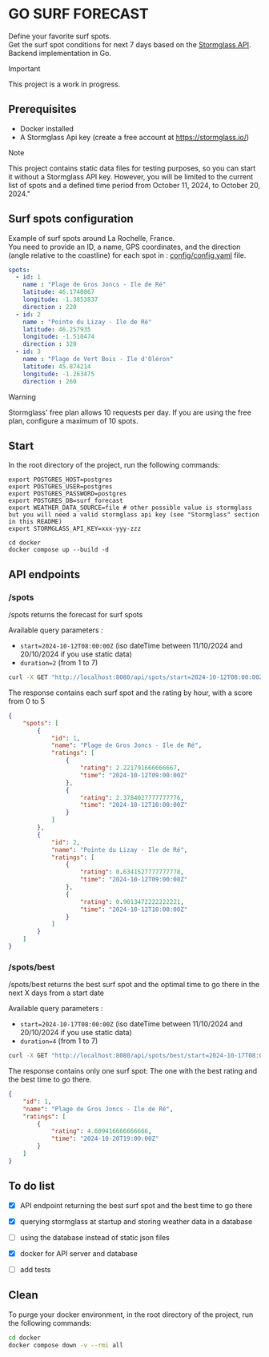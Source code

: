 # GO SURF FORECAST

Define your favorite surf spots.\
Get the surf spot conditions for next 7 days based on the [Stormglass API](https://docs.stormglass.io/#/weather).\
Backend implementation in Go.

> [!IMPORTANT] 
> This project is a work in progress.

## Prerequisites
- Docker installed
- A Stormglass Api key (create a free account at https://stormglass.io/)
> [!NOTE] 
> This project contains static data files for testing purposes, so you can start it without a Stormglass API key. 
> However, you will be limited to the current list of spots and a defined time period from October 11, 2024, to October 20, 2024."

## Surf spots configuration
Example of surf spots around La Rochelle, France.\
You need to provide an ID, a name, GPS coordinates, and the direction (angle relative to the coastline) for each spot in : [config/config.yaml](config/config.yaml) file.

```yaml
spots:
  - id: 1
    name : "Plage de Gros Joncs - Ile de Ré"
    latitude: 46.1740867
    longitude: -1.3853837
    direction : 220
  - id: 2
    name : "Pointe du Lizay - Ile de Ré"
    latitude: 46.257935
    longitude: -1.518474
    direction : 320
  - id: 3
    name : "Plage de Vert Bois - Ile d'Oléron"
    latitude: 45.874214
    longitude: -1.263475
    direction : 260
```

> [!WARNING]
> Stormglass' free plan allows 10 requests per day. If you are using the free plan, configure a maximum of 10 spots.

## Start
In the root directory of the project, run the following commands:

```
export POSTGRES_HOST=postgres
export POSTGRES_USER=postgres
export POSTGRES_PASSWORD=postgres
export POSTGRES_DB=surf_forecast
export WEATHER_DATA_SOURCE=file # other possible value is stormglass but you will need a valid stormglass api key (see "Stormglass" section in this README)
export STORMGLASS_API_KEY=xxx-yyy-zzz

cd docker
docker compose up --build -d
```

## API endpoints

### /spots
/spots returns the forecast for surf spots

Available query parameters :
- `start=2024-10-12T08:00:00Z` (iso dateTime between 11/10/2024 and 20/10/2024 if you use static data)
- `duration=2` (from 1 to 7)

```sh
curl -X GET "http://localhost:8080/api/spots/start=2024-10-12T08:00:00Z&duration=2"
```

The response contains each surf spot and the rating by hour, with a score from 0 to 5

```json
{
    "spots": [
        {
            "id": 1,
            "name": "Plage de Gros Joncs - Ile de Ré",
            "ratings": [
                {
                    "rating": 2.221791666666667,
                    "time": "2024-10-12T09:00:00Z"
                },
                {
                    "rating": 2.3784027777777776,
                    "time": "2024-10-12T10:00:00Z"
                }
            ]
        },
        {
            "id": 2,
            "name": "Pointe du Lizay - Ile de Ré",
            "ratings": [
                {
                    "rating": 0.6341527777777778,
                    "time": "2024-10-12T09:00:00Z"
                },
                {
                    "rating": 0.9013472222222221,
                    "time": "2024-10-12T10:00:00Z"
                }
            ]
        }     
    ]
}
```

### /spots/best
/spots/best returns the best surf spot and the optimal time to go there in the next X days from a start date

Available query parameters :
- `start=2024-10-17T08:00:00Z` (iso dateTime between 11/10/2024 and 20/10/2024 if you use static data)
- `duration=4` (from 1 to 7)

```sh
curl -X GET "http://localhost:8080/api/spots/best/start=2024-10-17T08:00:00Z&duration=4"
```

The response contains only one surf spot: The one with the best rating and the best time to go there.

```json
{
    "id": 1,
    "name": "Plage de Gros Joncs - Ile de Ré",
    "ratings": [
        {
            "rating": 4.609416666666666,
            "time": "2024-10-20T19:00:00Z"
        }
    ]
}
```


## To do list
- [x] API endpoint returning the best surf spot and the best time to go there
- [x] querying stormglass at startup and storing weather data in a database
- [ ] using the database instead of static json files
- [x] docker for API server and database
- [ ] add tests


## Clean
To purge your docker environment, in the root directory of the project, run the following commands:

```sh
cd docker
docker compose down -v --rmi all
```